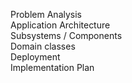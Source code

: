 Problem Analysis  
Application Architecture  
Subsystems / Components  
Domain classes  
Deployment  
Implementation Plan  
